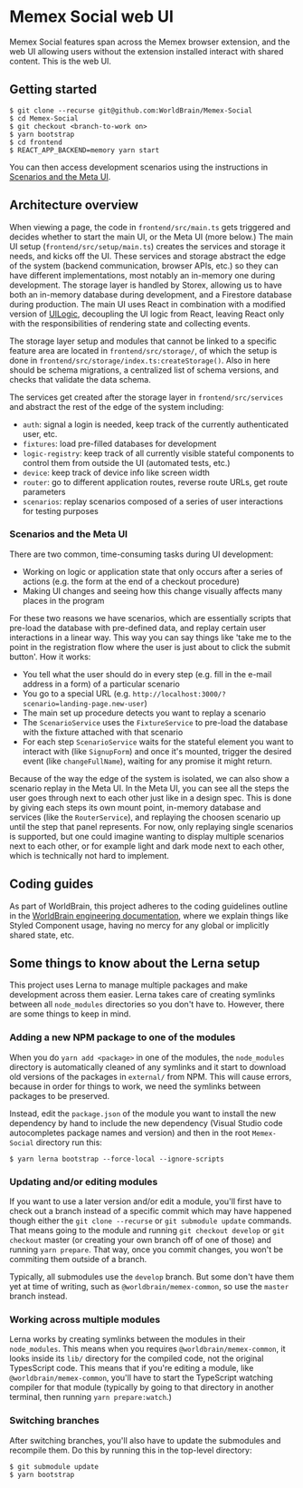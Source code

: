 # Memex Social web UI

Memex Social features span across the Memex browser extension, and the web UI allowing users without the extension installed interact with shared content. This is the web UI.

## Getting started

```
$ git clone --recurse git@github.com:WorldBrain/Memex-Social
$ cd Memex-Social
$ git checkout <branch-to-work on>
$ yarn bootstrap
$ cd frontend
$ REACT_APP_BACKEND=memory yarn start
```

You can then access development scenarios using the instructions in [Scenarios and the Meta UI](#scenarios).

## Architecture overview

When viewing a page, the code in `frontend/src/main.ts` gets triggered and decides whether to start the main UI, or the Meta UI (more below.) The main UI setup (`frontend/src/setup/main.ts`) creates the services and storage it needs, and kicks off the UI. These services and storage abstract the edge of the system (backend communication, browser APIs, etc.) so they can have different implementations, most notably an in-memory one during development. The storage layer is handled by Storex, allowing us to have both an in-memory database during development, and a Firestore database during production. The main UI uses React in combination with a modified version of [UILogic](https://github.com/ShishKabab/ui-logic/), decoupling the UI logic from React, leaving React only with the responsibilities of rendering state and collecting events.

The storage layer setup and modules that cannot be linked to a specific feature area are located in `frontend/src/storage/`, of which the setup is done in `frontend/src/storage/index.ts:createStorage()`. Also in here should be schema migrations, a centralized list of schema versions, and checks that validate the data schema.

The services get created after the storage layer in `frontend/src/services` and abstract the rest of the edge of the system including:

-   `auth`: signal a login is needed, keep track of the currently authenticated user, etc.
-   `fixtures`: load pre-filled databases for development
-   `logic-registry`: keep track of all currently visible stateful components to control them from outside the UI (automated tests, etc.)
-   `device`: keep track of device info like screen width
-   `router`: go to different application routes, reverse route URLs, get route parameters
-   `scenarios`: replay scenarios composed of a series of user interactions for testing purposes

### <a name='scenarios'></a>Scenarios and the Meta UI

There are two common, time-consuming tasks during UI development:

-   Working on logic or application state that only occurs after a series of actions (e.g. the form at the end of a checkout procedure)
-   Making UI changes and seeing how this change visually affects many places in the program

For these two reasons we have scenarios, which are essentially scripts that pre-load the database with pre-defined data, and replay certain user interactions in a linear way. This way you can say things like 'take me to the point in the registration flow where the user is just about to click the submit button'. How it works:

-   You tell what the user should do in every step (e.g. fill in the e-mail address in a form) of a particular scenario
-   You go to a special URL (e.g. `http://localhost:3000/?scenario=landing-page.new-user`)
-   The main set up procedure detects you want to replay a scenario
-   The `ScenarioService` uses the `FixtureService` to pre-load the database with the fixture attached with that scenario
-   For each step `ScenarioService` waits for the stateful element you want to interact with (like `SignupForm`) and once it's mounted, trigger the desired event (like `changeFullName`), waiting for any promise it might return.

Because of the way the edge of the system is isolated, we can also show a scenario replay in the Meta UI. In the Meta UI, you can see all the steps the user goes through next to each other just like in a design spec. This is done by giving each steps its own mount point, in-memory database and services (like the `RouterService`), and replaying the choosen scenario up until the step that panel represents. For now, only replaying single scenarios is supported, but one could imagine wanting to display multiple scenarios next to each other, or for example light and dark mode next to each other, which is technically not hard to implement.

## Coding guides

As part of WorldBrain, this project adheres to the coding guidelines outline in the [WorldBrain engineering documentation](https://worldbrain.github.io/WorldBrain-Engineering/#/), where we explain things like Styled Component usage, having no mercy for any global or implicitly shared state, etc.

## Some things to know about the Lerna setup

This project uses Lerna to manage multiple packages and make development across them easier. Lerna takes care of creating symlinks between all `node_modules` directories so you don't have to. However, there are some things to keep in mind.

### Adding a new NPM package to one of the modules

When you do `yarn add <package>` in one of the modules, the `node_modules` directory is automatically cleaned of any symlinks and it start to download old versions of the packages in `external/` from NPM. This will cause errors, because in order for things to work, we need the symlinks between packages to be preserved.

Instead, edit the `package.json` of the module you want to install the new dependency by hand to include the new dependency (Visual Studio code autocompletes package names and version) and then in the root `Memex-Social` directory run this:

```
$ yarn lerna bootstrap --force-local --ignore-scripts
```

### Updating and/or editing modules

If you want to use a later version and/or edit a module, you'll first have to check out a branch instead of a specific commit which may have happened though either the `git clone --recurse` or `git submodule update` commands. That means going to the module and running `git checkout develop` or `git checkout` master (or creating your own branch off of one of those) and running `yarn prepare`. That way, once you commit changes, you won't be commiting them outside of a branch.

Typically, all submodules use the `develop` branch. But some don't have them yet at time of writing, such as `@worldbrain/memex-common`, so use the `master` branch instead.

### Working across multiple modules

Lerna works by creating symlinks between the modules in their `node_modules`. This means when you requires `@worldbrain/memex-common`, it looks inside its `lib/` directory for the compiled code, not the original TypesScript code. This means that if you're editing a module, like `@worldbrain/memex-common`, you'll have to start the TypeScript watching compiler for that module (typically by going to that directory in another terminal, then running `yarn prepare:watch`.)

### Switching branches

After switching branches, you'll also have to update the submodules and recompile them. Do this by running this in the top-level directory:

```
$ git submodule update
$ yarn bootstrap
```
